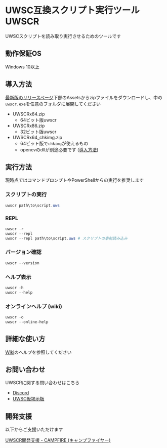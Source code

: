 UWSC互換スクリプト実行ツール UWSCR
=====

UWSCスクリプトを読み取り実行させるためのツールです

動作保証OS
----

Windows 10以上

導入方法
----

[最新版のリリースページ](https://github.com/stuncloud/UWSCR/releases/latest/#:~:text=Assets)下部のAssetsからzipファイルをダウンロードし、中の`uwscr.exe`を任意のフォルダに展開してください

- UWSCRx64.zip
    - 64ビット版uwscr
- UWSCRx86.zip
    - 32ビット版uwscr
- UWSCRx64_chkimg.zip
    - 64ビット版で`chkimg`が使えるもの
    - opencvのdllが別途必要です ([導入方法](https://github.com/stuncloud/UWSCR/wiki/%E3%82%A6%E3%82%A3%E3%83%B3%E3%83%89%E3%82%A6%E6%93%8D%E4%BD%9C%E9%96%A2%E6%95%B0#CHKIMG))

実行方法
----

現時点ではコマンドプロンプトやPowerShellからの実行を推奨します

### スクリプトの実行

```powershell
uwscr path\to\script.uws
```

### REPL

```powershell
uwscr -r
uwscr --repl
uwscr --repl path\to\script.uws # スクリプトの事前読み込み
```

### バージョン確認

```powershell
uwscr --version
```

### ヘルプ表示

```powershell
uwscr -h
uwscr --help
```

### オンラインヘルプ (wiki)

```powershell
uwscr -o
uwscr --online-help
```

詳細な使い方
----

[Wiki](https://github.com/stuncloud/UWSCR/wiki)のヘルプを参照してください

お問い合わせ
----

UWSCRに関する問い合わせはこちら

- [Discord](https://discord.gg/Y9VtAMZ)
- [UWSC仮掲示板](http://www3.rocketbbs.com/601/siromasa.html)

開発支援
----

以下からご支援いただけます

[UWSCR開発支援 - CAMPFIRE (キャンプファイヤー)](https://community.camp-fire.jp/projects/view/336074)